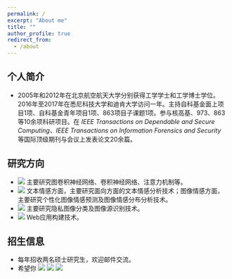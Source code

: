 ```yaml
---
permalink: /
excerpt: "About me"
title: ""
author_profile: true
redirect_from: 
  - /about
---
```

## 个人简介
- 2005年和2012年在北京航空航天大学分别获得工学学士和工学博士学位。2016年至2017年在悉尼科技大学和迪肯大学访问一年。主持自科基金面上项目1项、自科基金青年项目1项、863项目子课题1项。参与核高基、973、863等10余项科研项目。在 *IEEE Transactions on Dependable and Secure Computing、IEEE Transactions on Information Forensics and Security* 等国际顶级期刊与会议上发表论文20余篇。

## 研究方向
- ![](https://img.shields.io/badge/深度学习-red) 主要研究图卷积神经网络、卷积神经网络、注意力机制等。
- ![](https://img.shields.io/badge/情感计算-red) 文本情感方面，主要研究面向方面的文本情感分析技术；图像情感方面，主要研究个性化图像情感预测及图像情感分布分析技术。
- ![](https://img.shields.io/badge/图像安全-red) 主要研究隐私图像分类及图像源识别技术。
- ![](https://img.shields.io/badge/Web工程-red) Web应用构建技术。

## 招生信息
- 每年招收两名硕士研究生，欢迎邮件交流。
- 希望你 ![](https://img.shields.io/badge/积极乐观-blue) ![](https://img.shields.io/badge/为人诚实-blue) ![](https://img.shields.io/badge/做事踏实-blue)
